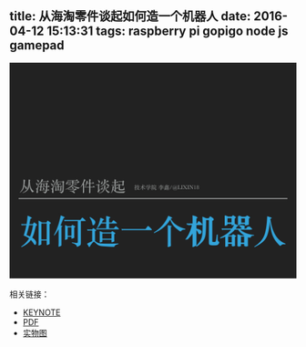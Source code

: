 title: 从海淘零件谈起如何造一个机器人
date: 2016-04-12 15:13:31
tags: raspberry pi gopigo node js gamepad
---

![从海淘零件谈起如何造一个机器人](/img/从海淘零件谈起如何造一个机器人.001.jpeg)


相关链接：

* [KEYNOTE](https://onedrive.live.com/redir?resid=54561A1F3D9AD481!7011&authkey=!AIdznI5NtRXvm28&ithint=file%2ckey)
* [PDF](https://onedrive.live.com/redir?resid=54561A1F3D9AD481!7013&authkey=!AJpOr09DZ7rpGJs&ithint=file%2cpdf)
* [实物图](https://www.zhihu.com/question/20212369/answer/94933812)
